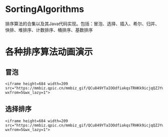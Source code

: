 # SortingAlgorithms
排序算法的合集以及其Java代码实现。包括：冒泡、选择、插入、希尔、归并、快排、堆排序、计数排序、桶排序、基数排序

# 各种排序算法动画演示
## 冒泡
    <iframe height=684 width=209 src="https://mmbiz.qpic.cn/mmbiz_gif/QCu849YTaIOOdfiakqsTRHKk9icjqQZJYuffv5BticjiaK3BNNtdH6dRFglibdwgA9w2oR6QZTadJeZHdOsicqyjasPg/640?wxfrom=5&wx_lazy=1">
## 选择排序
    <iframe height=684 width=209 src="https://mmbiz.qpic.cn/mmbiz_gif/QCu849YTaIOOdfiakqsTRHKk9icjqQZJYuROpQscX9fen1nqP1nia2lUADm29QpKHn7IqPn2Aiaic4DoPQ72GYKak6w/640?wxfrom=5&wx_lazy=1">
